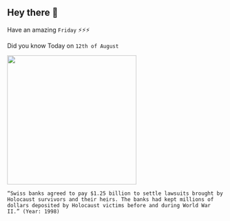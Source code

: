 ## Hey there 👋
Have an amazing `Friday` ⚡⚡⚡

Did you know Today on `12th of August`
 
 [<img src="https://www.swissinfo.ch/resource/image/44319140/landscape_ratio16x9/1920/1080/3249997860cec19b6842623def466751/1ECFE53EB0C6CA4090FC82487A5BCABD/349770368--1-.jpg" width="300" />](http://edition.cnn.com/WORLD/europe/9808/12/swiss.banks/index.html) 
 ```
“Swiss banks agreed to pay $1.25 billion to settle lawsuits brought by Holocaust survivors and their heirs. The banks had kept millions of dollars deposited by Holocaust victims before and during World War II.” (Year: 1998)
```
